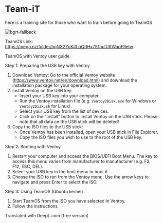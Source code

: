 # Team-iT
here is a training site for those who want to train before going to TeamOS


![bgrt-fallback](https://github.com/user-attachments/assets/7ef2e0b2-5207-45cf-8c30-4f922a1b578a)




TeamOS Link: https://mega.nz/folder/hqNX2YoK#LqQRHx7S1huD3fWapF9etw

TeamOS with Ventoy user guide

Step 1: Preparing the USB key with Ventoy
1. Download Ventoy: Go to the official Ventoy website (https://www.ventoy.net/en/download.html) and download the installation package for your operating system.
2. Install Ventoy on the USB key:
   - Insert your USB key into your computer.
   - Run the Ventoy installation file (e.g. `Ventoy2Disk.exe` for Windows or `Ventoy2Disk.sh` for Linux).
   - Select your USB key from the list of devices.
   - Click on the “Install” button to install Ventoy on the USB stick. Please note that all data on the USB stick will be deleted!
3. Copy the ISO files to the USB stick:
   - Once Ventoy has been installed, open your USB stick in File Explorer.
   - Copy the ISO files you wish to use to the root of the USB key.

Step 2: Booting with Ventoy
1. Restart your computer and access the BIOS/UEFI Boot Menu. The key to access this menu varies from manufacturer to manufacturer (e.g. F2, F12, ESC, DEL).
2. Select your USB key in the boot menu to boot it.
3. Choose the ISO to run from the Ventoy menu. Use the arrow keys to navigate and press Enter to select the ISO.

Step 3: Using TeamOS (Ubuntu kernel)
1. Start TeamOS from the ISO you have selected in Ventoy.
2. Follow the instructions

Translated with DeepL.com (free version)

